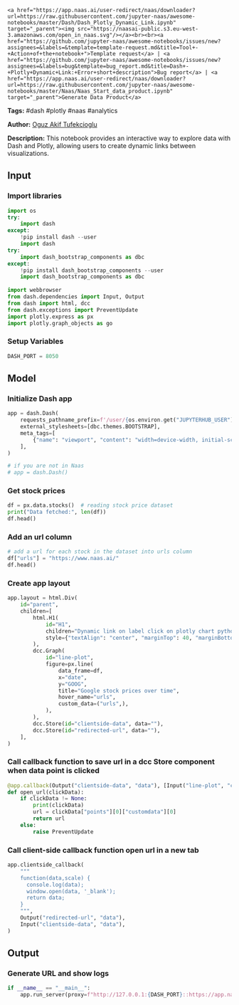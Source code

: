     <a href="https://app.naas.ai/user-redirect/naas/downloader?url=https://raw.githubusercontent.com/jupyter-naas/awesome-notebooks/master/Dash/Dash_Plotly_Dynamic_Link.ipynb" target="_parent"><img src="https://naasai-public.s3.eu-west-3.amazonaws.com/open_in_naas.svg"/></a><br><br><a href="https://github.com/jupyter-naas/awesome-notebooks/issues/new?assignees=&labels=&template=template-request.md&title=Tool+-+Action+of+the+notebook+">Template request</a> | <a href="https://github.com/jupyter-naas/awesome-notebooks/issues/new?assignees=&labels=bug&template=bug_report.md&title=Dash+-+Plotly+Dynamic+Link:+Error+short+description">Bug report</a> | <a href="https://app.naas.ai/user-redirect/naas/downloader?url=https://raw.githubusercontent.com/jupyter-naas/awesome-notebooks/master/Naas/Naas_Start_data_product.ipynb" target="_parent">Generate Data Product</a>

**Tags:** #dash #plotly #naas #analytics

**Author:** [Oguz Akif Tufekcioglu](https://www.linkedin.com/in/oguzakiftufekcioglu/)

**Description:** This notebook provides an interactive way to explore data with Dash and Plotly, allowing users to create dynamic links between visualizations.

## Input

### Import libraries


```python
import os
try:
    import dash
except:
    !pip install dash --user
    import dash
try:
    import dash_bootstrap_components as dbc
except:
    !pip install dash_bootstrap_components --user
    import dash_bootstrap_components as dbc
    
import webbrowser
from dash.dependencies import Input, Output
from dash import html, dcc
from dash.exceptions import PreventUpdate
import plotly.express as px
import plotly.graph_objects as go
```

### Setup Variables


```python
DASH_PORT = 8050
```

## Model

### Initialize Dash app


```python
app = dash.Dash(
    requests_pathname_prefix=f'/user/{os.environ.get("JUPYTERHUB_USER")}/proxy/{DASH_PORT}/',
    external_stylesheets=[dbc.themes.BOOTSTRAP],
    meta_tags=[
        {"name": "viewport", "content": "width=device-width, initial-scale=1.0"}
    ],
)

# if you are not in Naas
# app = dash.Dash()
```

### Get stock prices


```python
df = px.data.stocks()  # reading stock price dataset
print("Data fetched:", len(df))
df.head()
```

### Add an url column


```python
# add a url for each stock in the dataset into urls column
df["urls"] = "https://www.naas.ai/"
df.head()
```

### Create app layout


```python
app.layout = html.Div(
    id="parent",
    children=[
        html.H1(
            id="H1",
            children="Dynamic link on label click on plotly chart python",
            style={"textAlign": "center", "marginTop": 40, "marginBottom": 40},
        ),
        dcc.Graph(
            id="line-plot",
            figure=px.line(
                data_frame=df,
                x="date",
                y="GOOG",
                title="Google stock prices over time",
                hover_name="urls",
                custom_data=("urls",),
            ),
        ),
        dcc.Store(id="clientside-data", data=""),
        dcc.Store(id="redirected-url", data=""),
    ],
)
```

### Call callback function to save url in a dcc Store component when data point is clicked


```python
@app.callback(Output("clientside-data", "data"), [Input("line-plot", "clickData")])
def open_url(clickData):
    if clickData != None:
        print(clickData)
        url = clickData["points"][0]["customdata"][0]
        return url
    else:
        raise PreventUpdate
```

### Call client-side callback function open url in a new tab


```python
app.clientside_callback(
    """
    function(data,scale) {
      console.log(data);
      window.open(data, '_blank');
      return data;
    }
    """,
    Output("redirected-url", "data"),
    Input("clientside-data", "data"),
)
```

## Output

### Generate URL and show logs


```python
if __name__ == "__main__":
    app.run_server(proxy=f"http://127.0.0.1:{DASH_PORT}::https://app.naas.ai")
```
